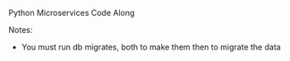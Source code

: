 Python Microservices Code Along

Notes:
- You must run db migrates, both to make them then to migrate the data
